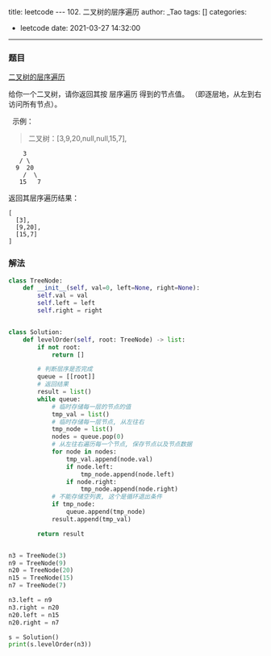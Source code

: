 title: leetcode --- 102. 二叉树的层序遍历
author: _Tao
tags: []
categories:
  - leetcode
date: 2021-03-27 14:32:00
---
### 题目

[二叉树的层序遍历](https://leetcode-cn.com/problems/binary-tree-level-order-traversal)

给你一个二叉树，请你返回其按 层序遍历 得到的节点值。 （即逐层地，从左到右访问所有节点）。

 
示例：
> 二叉树：[3,9,20,null,null,15,7],

``` 
	3
   / \
  9  20
    /  \
   15   7
```
返回其层序遍历结果：
```
[
  [3],
  [9,20],
  [15,7]
]
```


### 解法
```python
class TreeNode:
    def __init__(self, val=0, left=None, right=None):
        self.val = val
        self.left = left
        self.right = right


class Solution:
    def levelOrder(self, root: TreeNode) -> list:
        if not root:
            return []

        # 判断层序是否完成
        queue = [[root]]
        # 返回结果
        result = list()
        while queue:
            # 临时存储每一层的节点的值
            tmp_val = list()
            # 临时存储每一层节点, 从左往右
            tmp_node = list()
            nodes = queue.pop(0)
            # 从左往右遍历每一个节点, 保存节点以及节点数据
            for node in nodes:
                tmp_val.append(node.val)
                if node.left:
                    tmp_node.append(node.left)
                if node.right:
                    tmp_node.append(node.right)
            # 不能存储空列表, 这个是循环退出条件
            if tmp_node:
                queue.append(tmp_node)
            result.append(tmp_val)

        return result


n3 = TreeNode(3)
n9 = TreeNode(9)
n20 = TreeNode(20)
n15 = TreeNode(15)
n7 = TreeNode(7)

n3.left = n9
n3.right = n20
n20.left = n15
n20.right = n7

s = Solution()
print(s.levelOrder(n3))

```

